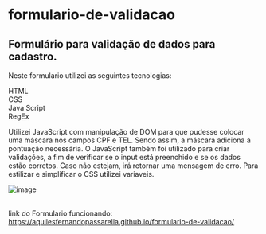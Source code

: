 # formulario-de-validacao


## Formulário para validação de dados para cadastro.

Neste formulario utilizei as seguintes tecnologias:

HTML <br>
CSS<br>
Java Script <br>
RegEx

Utilizei JavaScript com manipulação de DOM para que pudesse colocar uma máscara nos campos CPF e TEL. Sendo assim, a máscara adiciona a pontuação necessária. O JavaScript também foi utilizado para criar validações, a fim de verificar se o input está preenchido e se os dados estão corretos. Caso não estejam, irá retornar uma mensagem de erro. Para estilizar e simplificar o CSS utilizei variaveis.


![image](https://user-images.githubusercontent.com/96602150/232349607-0caecb88-410b-478e-a0ba-812cd9fc6bd5.png) <br><br>

link do Formulario funcionando: https://aquilesfernandopassarella.github.io/formulario-de-validacao/

